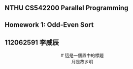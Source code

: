 ## NTHU CS542200 Parallel Programming 
## Homework 1: Odd-Even Sort
## 112062591 李威辰
<center>
# 這是一個置中的標題
</center>
<center>月是故乡明</center>

